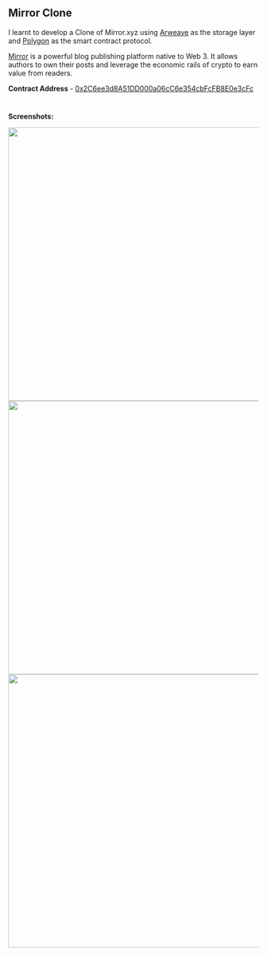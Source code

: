 ## **Mirror Clone**

I learnt to develop a Clone of Mirror.xyz using [Arweave](https://www.arweave.org/) as the storage layer and [Polygon](https://polygon.technology/) as the smart contract protocol.  

[Mirror](mirror.xyz) is a powerful blog publishing platform native to Web 3. It allows authors to own their posts and leverage the economic rails of crypto to earn value from readers.  

**Contract Address** - [0x2C6ee3d8A51DD000a06cC6e354cbFcFB8E0e3cFc](https://mumbai.polygonscan.com/address/0x2C6ee3d8A51DD000a06cC6e354cbFcFB8E0e3cFc)  

#
**Screenshots:**

<img src="https://i.ibb.co/S5TDCvB/1.png" width="550">  

<img src="https://i.ibb.co/BqD1J0P/2.png" width="550">  

<img src="https://i.ibb.co/n80FPsf/3.png" width="550">  